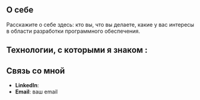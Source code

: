 

## О себе
Расскажите о себе здесь: кто вы, что вы делаете, какие у вас интересы в области разработки программного обеспечения.

## Технологии, с которыми я знаком :


## Связь со мной
- **LinkedIn**: 
- **Email**: ваш email
